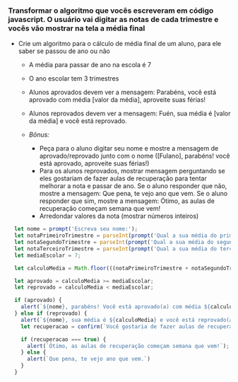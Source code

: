 ### Transformar o algoritmo que vocês escreveram em código javascript. O usuário vai digitar as notas de cada trimestre e vocês vão mostrar na tela a média final

* Crie um algoritmo para o cálculo de média final de um aluno, para ele saber se passou de ano ou não
  - A média para passar de ano na escola é 7
  - O ano escolar tem 3 trimestres
  - Alunos aprovados devem ver a mensagem: Parabéns, você está aprovado com média [valor da média], aproveite suas férias!
  - Alunos reprovados devem ver a mensagem: Fuén, sua média é [valor da média] e você está reprovado.

  - *Bônus:*
    - Peça para o aluno digitar seu nome e mostre a mensagem de aprovado/reprovado junto com o nome ([Fulano], parabéns! você está aprovado, aproveite suas férias!)
    - Para os alunos reprovados, mostrar mensagem perguntando se eles gostariam de fazer aulas de recuperação para tentar melhorar a nota e passar de ano. Se o aluno responder que não, mostre a mensagem: Que pena, te vejo ano que vem. Se o aluno responder que sim, mostre a mensagem: Ótimo, as aulas de recuperação começam semana que vem!
    - Arredondar valores da nota (mostrar números inteiros)
<!DOCTYPE html>
<html lang="en">
<head>
    <meta charset="UTF-8">
    <meta name="viewport" content="width=device-width, initial-scale=1.0">
    <meta http-equiv="X-UA-Compatible" content="ie=edge">
    <title>EXERCÍCIO PARA CASA DA ISAURA</title>
</head>
<body>
    
<!--
//Calcular média do Alunos
//Inserir notas do aluno 1bim, 2bim e 3bim;
//Criar uma função: Somar notas f(1bm+1bim+3bim/3);
//Ver média do Aluno:
//> ou = 7 Aprovado;
//< 7 reprovado;
//Enviar mensagem 
//Caso Precise de 05 pontos para ser aprovado , aguardar decisão do Professor-->

<script>
let NomeAluno = prompt('Insira seu Nome');
let Nota1Trim = parseInt(prompt('Inserir nota do Primeiro Trimestre'));
let Nota2Trim = parseInt(prompt('Inserir nota do Segundo Trimestre'));
let Nota3Trim = parseInt(prompt('Inserir nota do Terceiro Trimestre'));
let MediaEscola = 7;

let MediaFinal = Math.round(Nota1Trim + Nota2Trim + Nota3Trim) / 3;

if (MediaFinal >= MediaEscola)
{ alert (`${NomeAluno}, Parabéns! você está aprovado, aproveite suas férias!`);
}
else
{ alert (`${NomeAluno}, você está reprovado!  Sua Média atualmente é ${MediaFinal}`);
 let AguardandoNota= confirm ('Gostaria de fazer aulas de recuperação para tentar melhorar sua nota e passar de ano?')
}


</script>
</body>
</html>

  ```js
    let nome = prompt('Escreva seu nome:');
    let notaPrimeiroTrimestre = parseInt(prompt('Qual a sua média do primeiro trimestre?'));
    let notaSegundoTrimestre = parseInt(prompt('Qual a sua média do segundo trimestre?'));
    let notaTerceiroTrimestre = parseInt(prompt('Qual a sua média do terceiro trimestre?'));
    let mediaEscolar = 7;

    let calculoMedia = Math.floor(((notaPrimeiroTrimestre + notaSegundoTrimestre + notaTerceiroTrimestre) / 3));

    let aprovado = calculoMedia >= mediaEscolar;
    let reprovado = calculoMedia < mediaEscolar;

    if (aprovado) {
      alert(`${nome}, parabéns! Você está aprovado(a) com média ${calculoMedia}. Aproveite suas férias!`);
    } else if (reprovado) {
      alert(`${nome}, sua média é ${calculoMedia} e você está reprovado(a). :(`)
      let recuperacao = confirm(`Você gostaria de fazer aulas de recuperação?`);

      if (recuperacao === true) {
        alert(`Ótimo, as aulas de recuperação começam semana que vem!`);
      } else {
        alert(`Que pena, te vejo ano que vem.`)
      }
    }
  ```
